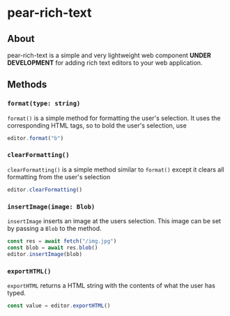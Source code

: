 # pear-rich-text
## About
pear-rich-text is a simple and very lightweight web component **UNDER DEVELOPMENT** for adding rich text editors to your web application.
## Methods
### `format(type: string)`
`format()` is a simple method for formatting the user's selection. It uses the corresponding HTML tags, so to bold the user's selection, use 
```javascript
editor.format("b")
```
### `clearFormatting()`
`clearFormatting()` is a simple method similar to `format()` except it clears all formatting from the user's selection
```javascript
editor.clearFormatting()
```
### `insertImage(image: Blob)`
`insertImage` inserts an image at the users selection. This image can be set by passing a `Blob` to the method.
```javascript
const res = await fetch("/img.jpg")
const blob = await res.blob()
editor.insertImage(blob)
```
### `exportHTML()`
`exportHTML` returns a HTML string with the contents of what the user has typed.
```javascript
const value = editor.exportHTML()
```